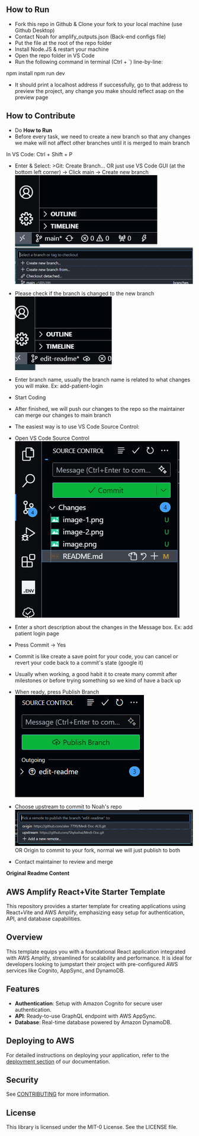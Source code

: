 ## How to Run
- Fork this repo in Github & Clone your fork to your local machine (use Github Desktop)
- Contact Noah for amplify_outputs.json (Back-end configs file)
- Put the file at the root of the repo folder
- Install Node.JS & restart your machine
- Open the repo folder in VS Code
- Run the following command in terminal (Ctrl + `) line-by-line:

npm install
npm run dev

- It should print a localhost address if successfully, go to that address to preview the project, any change you make should reflect asap on the preview page

## How to Contribute
- Do **How to Run**
- Before every task, we need to create a new branch so that any changes we make will not affect other branches until it is merged to main branch

In VS Code: Ctrl + Shift + P
- Enter & Select: >Git: Create Branch...
OR just use VS Code GUI (at the bottom left corner) -> Click main -> Create new branch
![alt text](image.png)
![alt text](image-1.png)
- Please check if the branch is changed to the new branch
![alt text](image-2.png)
- Enter branch name, usually the branch name is related to what changes you will make. Ex: add-patient-login
 
 - Start Coding
 - After finished, we will push our changes to the repo so the maintainer can merge our changes to main branch
 - The easiest way is to use VS Code Source Control:
 
 - Open VS Code Source Control
 ![alt text](image-3.png)
 - Enter a short description about the changes in the Message box. Ex: add patient login page
 - Press Commit -> Yes
 - Commit is like create a save point for your code, you can cancel or revert your code back to a commit's state (google it)
 - Usually when working, a good habit it to create many commit after milestones or before trying something so we kind of have a back up
 - When ready, press Publish Branch
 ![alt text](image-4.png)
 - Choose upstream to commit to Noah's repo
 ![alt text](image-5.png)
 OR Origin to commit to your fork, normal we will just publish to both
 
 - Contact maintainer to review and merge

**Original Readme Content**
## AWS Amplify React+Vite Starter Template

This repository provides a starter template for creating applications using React+Vite and AWS Amplify, emphasizing easy setup for authentication, API, and database capabilities.

## Overview

This template equips you with a foundational React application integrated with AWS Amplify, streamlined for scalability and performance. It is ideal for developers looking to jumpstart their project with pre-configured AWS services like Cognito, AppSync, and DynamoDB.

## Features

- **Authentication**: Setup with Amazon Cognito for secure user authentication.
- **API**: Ready-to-use GraphQL endpoint with AWS AppSync.
- **Database**: Real-time database powered by Amazon DynamoDB.

## Deploying to AWS

For detailed instructions on deploying your application, refer to the [deployment section](https://docs.amplify.aws/react/start/quickstart/#deploy-a-fullstack-app-to-aws) of our documentation.

## Security

See [CONTRIBUTING](CONTRIBUTING.md#security-issue-notifications) for more information.

## License

This library is licensed under the MIT-0 License. See the LICENSE file.